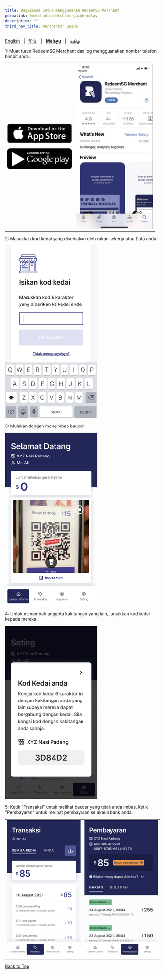```yaml
---
title: Bagaimana untuk menggunakan RedeemSG Merchant
permalink: /merchants/merchant-guide-malay
description: ""
third_nav_title: Merchants' Guide
---
```

<span id="cdcv_page_top"></span>
[English](merchant-guide-english) &nbsp;&nbsp;&#124;&nbsp;&nbsp; [华文](merchant-guide-chinese)  &nbsp;&nbsp;&#124;&nbsp;&nbsp; **[Melayu](merchant-guide-malay)** &nbsp;&nbsp;&#124;&nbsp;&nbsp; [தமிழ்](merchant-guide-tamil)

<style>
a.bp-button {
	height: 6em !important;
	white-space:pre-line !important;
}
</style>

<p>1: Muat turun RedeemSG Merchant dan log mengguanakan nomber telefon bimbit anda. </p>

<table border="0" cellspacing="0" cellpadding="0">
<tbody>
<tr>
<td><p><a href="https://apps.apple.com/sg/app/redeemsg/id1512326240" target="blank"> <img src="/images/merchants/merchants-infographics/download-app-store.png" alt="Download RedeemSG Merchant Mobile App from App Store" style="width:210px !important;" /></a></p>

<p><a href="https://play.google.com/store/apps/details?id=sg.gov.redeem" target="blank"> <img src="/images/merchants/merchants-infographics/download-google-play.png" alt="Download RedeemSG Merchant Mobile App from Google Play" style="width:210px !important;" /></a></p>
	
</td>

<td><img src="/images/merchants/merchants-infographics/english/download_app.png" style="width:250px !important;" alt="Download RedeemSG Merchant App"/> </td>
</tr>

</tbody>
</table>


<p>2: Masukkan kod kedai yang disediakan oleh rakan sekerja atau Duta anda.</p>

<p><img src="/images/merchants/merchants-infographics/malay/10%20Shop%20code%20.png" style="width:300px !important;" alt="Enter shop code screen"/> </p>

<p>3: Mulakan dengan mengimbas baucar. </p>
<p><img src="/images/merchants/merchants-infographics/malay/2%20Home%20scan%20with%20pic%20no%20logo.png" style="width:300px !important;" alt="Scan voucher screen"/> </p>

<p>4: Untuk menambah anggota kakitangan yang lain, tunjukkan kod kedai kepada mereka.</p>
 
<p><img src="/images/merchants/merchants-infographics/malay/2%20Show%20shop%20code.png" style="width:300px !important;" alt="Shop code screen"/> </p>

<p>5: Ketik "Transaksi" untuk melihat baucar yang telah anda imbas. Ketik "Pembayaran" untuk melihat pembayaran ke akaun bank anda.</p>

<table border="0" cellspacing="0" cellpadding="0">
<tbody>
<tr>
<td><img src="/images/merchants/merchants-infographics/malay/1%20Transactions%20entire%20shop.png" style="width:250px !important;" alt="Transactions screen"/> </td>
<td><img src="/images/merchants/merchants-infographics/malay/1%20Payouts%20daily.png" style="width:250px !important;" alt="Payouts screen"/> </td>
</tr>
</tbody>
</table>

<a href="#cdcv_page_top">Back to Top</a>